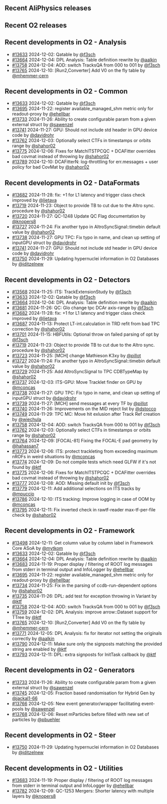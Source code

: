## Recent AliPhysics releases
## Recent O2 releases
## Recent developments in O2 - Analysis
- [\#13633](https://github.com/AliceO2Group/AliceO2/pull/13633) 2024-12-02: Qatable by [@f3sch](https://github.com/f3sch)
- [\#13664](https://github.com/AliceO2Group/AliceO2/pull/13664) 2024-12-04: DPL Analysis: Table definition rewrite by [@aalkin](https://github.com/aalkin)
- [\#13758](https://github.com/AliceO2Group/AliceO2/pull/13758) 2024-12-04: AOD: switch TracksQA from 000 to 001 by [@f3sch](https://github.com/f3sch)
- [\#13765](https://github.com/AliceO2Group/AliceO2/pull/13765) 2024-12-10: [Run2,Converter] Add V0 on the fly table by [@mhemmer-cern](https://github.com/mhemmer-cern)
## Recent developments in O2 - Common
- [\#13633](https://github.com/AliceO2Group/AliceO2/pull/13633) 2024-12-02: Qatable by [@f3sch](https://github.com/f3sch)
- [\#13695](https://github.com/AliceO2Group/AliceO2/pull/13695) 2024-11-22: register available_managed_shm metric only for readout-proxy by [@ehellbar](https://github.com/ehellbar)
- [\#13733](https://github.com/AliceO2Group/AliceO2/pull/13733) 2024-11-26: Ability to create configurable param from a given external struct by [@sawenzel](https://github.com/sawenzel)
- [\#13741](https://github.com/AliceO2Group/AliceO2/pull/13741) 2024-11-27: GPU: Should not include std header in GPU device code by [@davidrohr](https://github.com/davidrohr)
- [\#13762](https://github.com/AliceO2Group/AliceO2/pull/13762) 2024-12-03: Optionally select CTFs in timestamps or orbits range by [@shahor02](https://github.com/shahor02)
- [\#13775](https://github.com/AliceO2Group/AliceO2/pull/13775) 2024-12-06: Fixes for MatchITSTPCQC + DCAFitter overrides bad covmat instead of throwing by [@shahor02](https://github.com/shahor02)
- [\#13789](https://github.com/AliceO2Group/AliceO2/pull/13789) 2024-12-10: DCAFitterN: log-throttling for err.messages + user policy for bad CovMat by [@shahor02](https://github.com/shahor02)
## Recent developments in O2 - DataFormats
- [\#13682](https://github.com/AliceO2Group/AliceO2/pull/13682) 2024-11-28: fix: +1 for L1 latency and trigger class check improved by [@lietava](https://github.com/lietava)
- [\#13719](https://github.com/AliceO2Group/AliceO2/pull/13719) 2024-11-23: Object to provide TB to cut due to the Altro sync. procedure by [@shahor02](https://github.com/shahor02)
- [\#13720](https://github.com/AliceO2Group/AliceO2/pull/13720) 2024-11-27: QC-1248 Update QC Flag documentation by [@knopers8](https://github.com/knopers8)
- [\#13727](https://github.com/AliceO2Group/AliceO2/pull/13727) 2024-11-24: Fix another typo in AltroSyncSignal::timebin default value by [@shahor02](https://github.com/shahor02)
- [\#13738](https://github.com/AliceO2Group/AliceO2/pull/13738) 2024-11-27: GPU TPC: Fix typo in name, and clean up setting of inputGPU struct by [@davidrohr](https://github.com/davidrohr)
- [\#13741](https://github.com/AliceO2Group/AliceO2/pull/13741) 2024-11-27: GPU: Should not include std header in GPU device code by [@davidrohr](https://github.com/davidrohr)
- [\#13750](https://github.com/AliceO2Group/AliceO2/pull/13750) 2024-11-29: Updating hypernuclei information in O2 Databases by [@jditzelnew](https://github.com/jditzelnew)
## Recent developments in O2 - Detectors
- [\#13568](https://github.com/AliceO2Group/AliceO2/pull/13568) 2024-11-25: ITS: TrackExtensionStudy by [@f3sch](https://github.com/f3sch)
- [\#13633](https://github.com/AliceO2Group/AliceO2/pull/13633) 2024-12-02: Qatable by [@f3sch](https://github.com/f3sch)
- [\#13664](https://github.com/AliceO2Group/AliceO2/pull/13664) 2024-12-04: DPL Analysis: Table definition rewrite by [@aalkin](https://github.com/aalkin)
- [\#13681](https://github.com/AliceO2Group/AliceO2/pull/13681) 2024-11-26: QC: Glo change tpc DCAr axis-range by [@f3sch](https://github.com/f3sch)
- [\#13682](https://github.com/AliceO2Group/AliceO2/pull/13682) 2024-11-28: fix: +1 for L1 latency and trigger class check improved by [@lietava](https://github.com/lietava)
- [\#13687](https://github.com/AliceO2Group/AliceO2/pull/13687) 2024-11-13: Protect LT-int.calculation in TRD refit from bad TPC correction by [@shahor02](https://github.com/shahor02)
- [\#13701](https://github.com/AliceO2Group/AliceO2/pull/13701) 2024-11-15: HBFUtils: Optional throw on failed parsing of opt by [@f3sch](https://github.com/f3sch)
- [\#13719](https://github.com/AliceO2Group/AliceO2/pull/13719) 2024-11-23: Object to provide TB to cut due to the Altro sync. procedure by [@shahor02](https://github.com/shahor02)
- [\#13723](https://github.com/AliceO2Group/AliceO2/pull/13723) 2024-11-25: [MCH] change Mathieson K3xy by [@pillot](https://github.com/pillot)
- [\#13727](https://github.com/AliceO2Group/AliceO2/pull/13727) 2024-11-24: Fix another typo in AltroSyncSignal::timebin default value by [@shahor02](https://github.com/shahor02)
- [\#13729](https://github.com/AliceO2Group/AliceO2/pull/13729) 2024-11-25: Add AltroSyncSignal to TPC CDBTypeMap by [@shahor02](https://github.com/shahor02)
- [\#13737](https://github.com/AliceO2Group/AliceO2/pull/13737) 2024-12-03: ITS-GPU: Move Tracklet finder on GPU by [@mconcas](https://github.com/mconcas)
- [\#13738](https://github.com/AliceO2Group/AliceO2/pull/13738) 2024-11-27: GPU TPC: Fix typo in name, and clean up setting of inputGPU struct by [@davidrohr](https://github.com/davidrohr)
- [\#13739](https://github.com/AliceO2Group/AliceO2/pull/13739) 2024-11-27: [MCH] send messages at every TF by [@pillot](https://github.com/pillot)
- [\#13740](https://github.com/AliceO2Group/AliceO2/pull/13740) 2024-11-26: Improvements on the MID reject list by [@dstocco](https://github.com/dstocco)
- [\#13749](https://github.com/AliceO2Group/AliceO2/pull/13749) 2024-11-29: TPC MC: Move hit exlusion after Track Ref creation by [@wiechula](https://github.com/wiechula)
- [\#13758](https://github.com/AliceO2Group/AliceO2/pull/13758) 2024-12-04: AOD: switch TracksQA from 000 to 001 by [@f3sch](https://github.com/f3sch)
- [\#13762](https://github.com/AliceO2Group/AliceO2/pull/13762) 2024-12-03: Optionally select CTFs in timestamps or orbits range by [@shahor02](https://github.com/shahor02)
- [\#13764](https://github.com/AliceO2Group/AliceO2/pull/13764) 2024-12-09: [FOCAL-81] Fixing the FOCAL-E pad geometry by [@hahassan7](https://github.com/hahassan7)
- [\#13773](https://github.com/AliceO2Group/AliceO2/pull/13773) 2024-12-06: ITS: protect trackleting from exceeding maximum nROFs in weird situations by [@mconcas](https://github.com/mconcas)
- [\#13774](https://github.com/AliceO2Group/AliceO2/pull/13774) 2024-12-09: Do not compile tests which need GLFW if it's not found by [@ktf](https://github.com/ktf)
- [\#13775](https://github.com/AliceO2Group/AliceO2/pull/13775) 2024-12-06: Fixes for MatchITSTPCQC + DCAFitter overrides bad covmat instead of throwing by [@shahor02](https://github.com/shahor02)
- [\#13777](https://github.com/AliceO2Group/AliceO2/pull/13777) 2024-12-08: AOD: Missing default init by [@f3sch](https://github.com/f3sch)
- [\#13779](https://github.com/AliceO2Group/AliceO2/pull/13779) 2024-12-11: Add additional selections on ITS tracks by [@mpuccio](https://github.com/mpuccio)
- [\#13786](https://github.com/AliceO2Group/AliceO2/pull/13786) 2024-12-10: ITS tracking: Improve logging in case of OOM by [@mconcas](https://github.com/mconcas)
- [\#13795](https://github.com/AliceO2Group/AliceO2/pull/13795) 2024-12-11: Fix inverted check in rawtf-reader max-tf-per-file check by [@shahor02](https://github.com/shahor02)
## Recent developments in O2 - Framework
- [\#13498](https://github.com/AliceO2Group/AliceO2/pull/13498) 2024-12-11: Get column value by column label in Framework Core ASoA by [@mytkom](https://github.com/mytkom)
- [\#13633](https://github.com/AliceO2Group/AliceO2/pull/13633) 2024-12-02: Qatable by [@f3sch](https://github.com/f3sch)
- [\#13664](https://github.com/AliceO2Group/AliceO2/pull/13664) 2024-12-04: DPL Analysis: Table definition rewrite by [@aalkin](https://github.com/aalkin)
- [\#13683](https://github.com/AliceO2Group/AliceO2/pull/13683) 2024-11-19: Proper display / filtering of ROOT log messages from stderr in terminal output and InfoLogger by [@ehellbar](https://github.com/ehellbar)
- [\#13695](https://github.com/AliceO2Group/AliceO2/pull/13695) 2024-11-22: register available_managed_shm metric only for readout-proxy by [@ehellbar](https://github.com/ehellbar)
- [\#13734](https://github.com/AliceO2Group/AliceO2/pull/13734) 2024-11-25: Fix in the parsing of ccdb-run-dependent options by [@shahor02](https://github.com/shahor02)
- [\#13735](https://github.com/AliceO2Group/AliceO2/pull/13735) 2024-11-26: DPL: add test for exception throwing in Variant by [@ktf](https://github.com/ktf)
- [\#13758](https://github.com/AliceO2Group/AliceO2/pull/13758) 2024-12-04: AOD: switch TracksQA from 000 to 001 by [@f3sch](https://github.com/f3sch)
- [\#13759](https://github.com/AliceO2Group/AliceO2/pull/13759) 2024-12-02: DPL Analysis: improve arrow::Dataset support for TTree by [@ktf](https://github.com/ktf)
- [\#13765](https://github.com/AliceO2Group/AliceO2/pull/13765) 2024-12-10: [Run2,Converter] Add V0 on the fly table by [@mhemmer-cern](https://github.com/mhemmer-cern)
- [\#13771](https://github.com/AliceO2Group/AliceO2/pull/13771) 2024-12-05: DPL Analysis: fix for iterator not setting the originals correctly by [@aalkin](https://github.com/aalkin)
- [\#13790](https://github.com/AliceO2Group/AliceO2/pull/13790) 2024-12-11: Make sure only the signposts matching the provided string are enabled by [@ktf](https://github.com/ktf)
- [\#13793](https://github.com/AliceO2Group/AliceO2/pull/13793) 2024-12-11: DPL: extra signposts for InitTask callback by [@ktf](https://github.com/ktf)
## Recent developments in O2 - Generators
- [\#13733](https://github.com/AliceO2Group/AliceO2/pull/13733) 2024-11-26: Ability to create configurable param from a given external struct by [@sawenzel](https://github.com/sawenzel)
- [\#13745](https://github.com/AliceO2Group/AliceO2/pull/13745) 2024-12-05: Fraction based randomisation for Hybrid Gen by [@jackal1-66](https://github.com/jackal1-66)
- [\#13766](https://github.com/AliceO2Group/AliceO2/pull/13766) 2024-12-05: New event generator/wrapper facilitating event-pools by [@sawenzel](https://github.com/sawenzel)
- [\#13768](https://github.com/AliceO2Group/AliceO2/pull/13768) 2024-12-06: Reset mParticles before filled with new set of particles by [@pbuehler](https://github.com/pbuehler)
## Recent developments in O2 - Steer
- [\#13750](https://github.com/AliceO2Group/AliceO2/pull/13750) 2024-11-29: Updating hypernuclei information in O2 Databases by [@jditzelnew](https://github.com/jditzelnew)
## Recent developments in O2 - Utilities
- [\#13683](https://github.com/AliceO2Group/AliceO2/pull/13683) 2024-11-19: Proper display / filtering of ROOT log messages from stderr in terminal output and InfoLogger by [@ehellbar](https://github.com/ehellbar)
- [\#13782](https://github.com/AliceO2Group/AliceO2/pull/13782) 2024-12-09: QC-1253 Mergers: Shorter latency with multiple layers by [@knopers8](https://github.com/knopers8)
